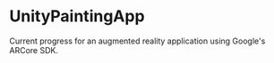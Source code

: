 # UnityPaintingApp

Current progress for an augmented reality application using Google's ARCore SDK.
